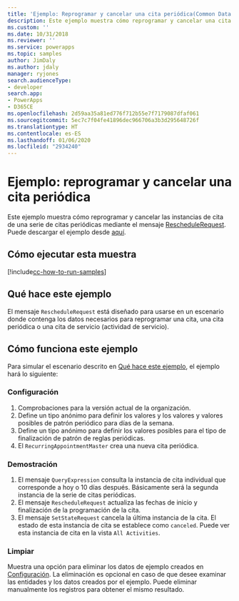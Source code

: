 ```yaml
---
title: 'Ejemplo: Reprogramar y cancelar una cita periódica(Common Data Service) | Microsoft Docs'
description: Este ejemplo muestra cómo reprogramar y cancelar una cita periódica.
ms.custom: ''
ms.date: 10/31/2018
ms.reviewer: ''
ms.service: powerapps
ms.topic: samples
author: JimDaly
ms.author: jdaly
manager: ryjones
search.audienceType:
- developer
search.app:
- PowerApps
- D365CE
ms.openlocfilehash: 2d59aa35a81ed776f712b55e7f7179087dfaf061
ms.sourcegitcommit: 5ec7c7f04fe41896dec966706a3b3d295648726f
ms.translationtype: HT
ms.contentlocale: es-ES
ms.lasthandoff: 01/06/2020
ms.locfileid: "2934240"
---
```

# <a name="sample-reschedule-and-cancel-a-recurring-appointment"></a>Ejemplo: reprogramar y cancelar una cita periódica

<!-- https://docs.microsoft.com/dynamics365/customer-engagement/developer/sample-reschedule-cancel-recurring-appointment -->

Este ejemplo muestra cómo reprogramar y cancelar las instancias de cita de una serie de citas periódicas mediante el mensaje [RescheduleRequest](https://docs.microsoft.com/dotnet/api/microsoft.crm.sdk.messages.reschedulerequest?view=dynamics-general-ce-9). Puede descargar el ejemplo desde [aquí](https://github.com/Microsoft/PowerApps-Samples/tree/master/cds/orgsvc/C%23/RecurringAppointment).

## <a name="how-to-run-this-sample"></a>Cómo ejecutar esta muestra

[!include[cc-how-to-run-samples](../../includes/cc-how-to-run-samples.md)]

## <a name="what-this-sample-does"></a>Qué hace este ejemplo

El mensaje `RescheduleRequest` está diseñado para usarse en un escenario donde contenga los datos necesarios para reprogramar una cita, una cita periódica o una cita de servicio (actividad de servicio).

## <a name="how-this-sample-works"></a>Cómo funciona este ejemplo

Para simular el escenario descrito en [Qué hace este ejemplo](#what-this-sample-does), el ejemplo hará lo siguiente:

### <a name="setup"></a>Configuración

1. Comprobaciones para la versión actual de la organización. 
2. Define un tipo anónimo para definir los valores y los valores y valores posibles de patrón periódico para días de la semana.
3. Define un tipo anónimo para definir los valores posibles para el tipo de finalización de patrón de reglas periódicas.
4. El `RecurringAppointmentMaster` crea una nueva cita periódica.

### <a name="demonstrate"></a>Demostración

1. El mensaje `QueryExpression` consulta la instancia de cita individual que corresponde a hoy o 10 días después. Básicamente será la segunda instancia de la serie de citas periódicas.
3. El mensaje `RescheduleRequest` actualiza las fechas de inicio y finalización de la programación de la cita.
4. El mensaje `SetStateRequest` cancela la última instancia de la cita. El estado de esta instancia de cita se establece como `canceled`. Puede ver esta instancia de cita en la vista `All Activities`.

### <a name="clean-up"></a>Limpiar

Muestra una opción para eliminar los datos de ejemplo creados en [Configuración](#setup). La eliminación es opcional en caso de que desee examinar las entidades y los datos creados por el ejemplo. Puede eliminar manualmente los registros para obtener el mismo resultado.
